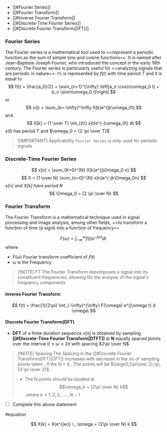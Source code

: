 
- [[#Fourier Series]]
- [[#Fourier Transform]]
- [[#Inverse Fourier Transform]]
- [[#Discrete-Time Fourier Series]]
- [[#Discrete Fourier Transform(DFT)]]

### Fourier Series
The Fourier series is a mathematical tool used to ==represent a periodic function as the sum of simple sine and cosine functions==. It is named after Jean-Baptiste Joseph Fourier, who introduced the concept in the early 19th century. The Fourier series is particularly useful for ==analyzing signals that are periodic in nature==.
`FS` is represented by $f(t)$ with time period $T$ and it is equal to 
$$
f(t) = \frac{a_0}{2} + \sum_{n=1}^{\infty} \left[a_n \cos(n\omega_0 t) + b_n \sin(n\omega_0 t)\right]
$$
or
$$
x(t) = \sum_{k=-\infty}^\infty X[k]e^{jk\omega_0t}
$$
and 
$$
X[k] = {1 \over T} \int_{(t)} x(t)e^{-j\omega_0t} dt
$$
$x(t)$ has period T and $\omega_0 = {2 \pi \over T}$ 

> [!IMPORTANT] Applicability
> `Fourier Series` is only used for periodic signals 




### Discrete-Time Fourier Series

$$
x[n] = \sum_{K=0}^{N} X[k]e^{j\Omega_0 n}
$$
$$
X = {1 \over N} \sum_{n=0}^{N} x[n]e^{-jk\Omega_0n}
$$
*$x[n]$ and $X[k]$ have period $N$*
$$
\Omega_0 = {2 \pi \over N}
$$


 


### Fourier Transform
The Fourier Transform is a mathematical technique used in signal processing and image analysis, among other fields, ==to transform a function of time (a signl) into a function of frequency==

$$
F(\omega) = \int_{-\infty}^{\infty} f(t) e^{-j\omega t} dt\
$$
where 
- $F(\omega)$ Fourier transform coefficient of $f(t)$
- $\omega$ is the Frequency

> [!NOTE] FT
> The Fourier Transform decomposes a signal into its constituent
 frequencies,  allowing for the analysis of the signal's frequency
 components 
#### Inverse Fourier Transform

$$
f(t) = \frac{1}{2\pi} \int_{-\infty}^{\infty} F(\omega) e^{j\omega t} d
\omega\
$$


#### Discrete Fourier Transform(DFT)
- **DFT** of a finite duration sequence $x[n]$ is obtained by sampling **[[#Discrete-Time Fourier Transform|DTFT]]** at **N** equally spaced points over the interval $0\le \omega \le 2\pi$ with spacing $2\pi \over N$

> [!NOTE] Spacing
> The Spacing in the [[#Discrete Fourier Transform(DFT)|DFT]] increases with decrease in the no of sampling points taken , if the N = 4 , The points will be $\large0,{\pi\over 2},\pi,{3 \pi \over 2}$
> - The N points should be located at $$\omega_k = {2\pi \over N} k$$ ,where  $k = 1,2,3,.....,N-1$
- [ ] Complete this above statement

#equation 

$$
X(k) = X(e^{jw}) \ , \omega = {2\pi \over N} k 
$$



